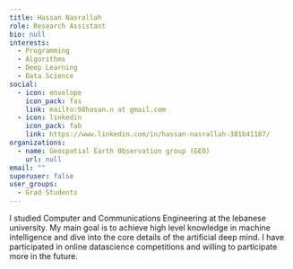 ```yaml
---
title: Hassan Nasrallah
role: Research Assistant
bio: null
interests:
  - Programming
  - Algorithms
  - Deep Learning
  - Data Science
social:
  - icon: envelope
    icon_pack: fas
    link: mailto:98hasan.n at gmail.com
  - icon: linkedin
    icon_pack: fab
    link: https://www.linkedin.com/in/hassan-nasrallah-381b41187/
organizations:
  - name: Geospatial Earth Observation group (GEO)
    url: null
email: ""
superuser: false
user_groups:
  - Grad Students
---
```

I studied Computer and Communications Engineering at the lebanese university. My main goal is to achieve high level knowledge in machine intelligence and dive into the core details of the artificial deep mind. I have participated in online datascience competitions and willing to participate more in the future. 